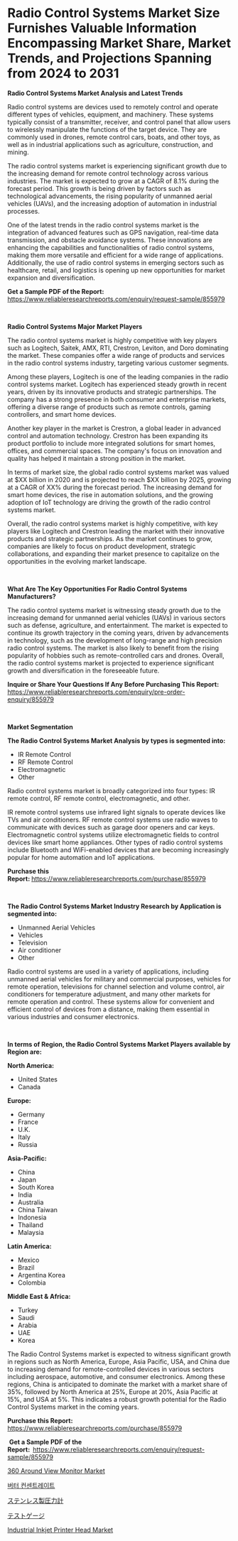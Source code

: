 <p><h1>Radio Control Systems Market Size Furnishes Valuable Information Encompassing Market Share, Market Trends, and Projections Spanning from 2024 to 2031</h1></p><p><strong>Radio Control Systems Market Analysis and Latest Trends</strong></p>
<p><p>Radio control systems are devices used to remotely control and operate different types of vehicles, equipment, and machinery. These systems typically consist of a transmitter, receiver, and control panel that allow users to wirelessly manipulate the functions of the target device. They are commonly used in drones, remote control cars, boats, and other toys, as well as in industrial applications such as agriculture, construction, and mining.</p><p>The radio control systems market is experiencing significant growth due to the increasing demand for remote control technology across various industries. The market is expected to grow at a CAGR of 8.1% during the forecast period. This growth is being driven by factors such as technological advancements, the rising popularity of unmanned aerial vehicles (UAVs), and the increasing adoption of automation in industrial processes.</p><p>One of the latest trends in the radio control systems market is the integration of advanced features such as GPS navigation, real-time data transmission, and obstacle avoidance systems. These innovations are enhancing the capabilities and functionalities of radio control systems, making them more versatile and efficient for a wide range of applications. Additionally, the use of radio control systems in emerging sectors such as healthcare, retail, and logistics is opening up new opportunities for market expansion and diversification.</p></p>
<p><strong>Get a Sample PDF of the Report:&nbsp;</strong> <a href="https://www.reliableresearchreports.com/enquiry/request-sample/855979">https://www.reliableresearchreports.com/enquiry/request-sample/855979</a></p>
<p>&nbsp;</p>
<p><strong>Radio Control Systems Major Market Players</strong></p>
<p><p>The radio control systems market is highly competitive with key players such as Logitech, Saitek, AMX, RTI, Crestron, Leviton, and Doro dominating the market. These companies offer a wide range of products and services in the radio control systems industry, targeting various customer segments.</p><p>Among these players, Logitech is one of the leading companies in the radio control systems market. Logitech has experienced steady growth in recent years, driven by its innovative products and strategic partnerships. The company has a strong presence in both consumer and enterprise markets, offering a diverse range of products such as remote controls, gaming controllers, and smart home devices.</p><p>Another key player in the market is Crestron, a global leader in advanced control and automation technology. Crestron has been expanding its product portfolio to include more integrated solutions for smart homes, offices, and commercial spaces. The company's focus on innovation and quality has helped it maintain a strong position in the market.</p><p>In terms of market size, the global radio control systems market was valued at $XX billion in 2020 and is projected to reach $XX billion by 2025, growing at a CAGR of XX% during the forecast period. The increasing demand for smart home devices, the rise in automation solutions, and the growing adoption of IoT technology are driving the growth of the radio control systems market.</p><p>Overall, the radio control systems market is highly competitive, with key players like Logitech and Crestron leading the market with their innovative products and strategic partnerships. As the market continues to grow, companies are likely to focus on product development, strategic collaborations, and expanding their market presence to capitalize on the opportunities in the evolving market landscape.</p></p>
<p>&nbsp;</p>
<p><strong>What Are The Key Opportunities For Radio Control Systems Manufacturers?</strong></p>
<p><p>The radio control systems market is witnessing steady growth due to the increasing demand for unmanned aerial vehicles (UAVs) in various sectors such as defense, agriculture, and entertainment. The market is expected to continue its growth trajectory in the coming years, driven by advancements in technology, such as the development of long-range and high precision radio control systems. The market is also likely to benefit from the rising popularity of hobbies such as remote-controlled cars and drones. Overall, the radio control systems market is projected to experience significant growth and diversification in the foreseeable future.</p></p>
<p><strong>Inquire or Share Your Questions If Any Before Purchasing This Report:</strong> <a href="https://www.reliableresearchreports.com/enquiry/pre-order-enquiry/855979">https://www.reliableresearchreports.com/enquiry/pre-order-enquiry/855979</a></p>
<p>&nbsp;</p>
<p><strong>Market Segmentation</strong></p>
<p><strong>The Radio Control Systems Market Analysis by types is segmented into:</strong></p>
<p><ul><li>IR Remote Control</li><li>RF Remote Control</li><li>Electromagnetic</li><li>Other</li></ul></p>
<p><p>Radio control systems market is broadly categorized into four types: IR remote control, RF remote control, electromagnetic, and other. </p><p>IR remote control systems use infrared light signals to operate devices like TVs and air conditioners. RF remote control systems use radio waves to communicate with devices such as garage door openers and car keys. Electromagnetic control systems utilize electromagnetic fields to control devices like smart home appliances. Other types of radio control systems include Bluetooth and WiFi-enabled devices that are becoming increasingly popular for home automation and IoT applications.</p></p>
<p><strong>Purchase this Report:&nbsp;</strong><a href="https://www.reliableresearchreports.com/purchase/855979">https://www.reliableresearchreports.com/purchase/855979</a></p>
<p>&nbsp;</p>
<p><strong>The Radio Control Systems Market Industry Research by Application is segmented into:</strong></p>
<p><ul><li>Unmanned Aerial Vehicles</li><li>Vehicles</li><li>Television</li><li>Air conditioner</li><li>Other</li></ul></p>
<p><p>Radio control systems are used in a variety of applications, including unmanned aerial vehicles for military and commercial purposes, vehicles for remote operation, televisions for channel selection and volume control, air conditioners for temperature adjustment, and many other markets for remote operation and control. These systems allow for convenient and efficient control of devices from a distance, making them essential in various industries and consumer electronics.</p></p>
<p>&nbsp;</p>
<p><strong>In terms of Region, the Radio Control Systems Market Players available by Region are:</strong></p>
<p>
    <p> <strong> North America: </strong>
        <ul>
            <li>United States</li>
            <li>Canada</li>
        </ul>
        </p> 
    <p> <strong> Europe: </strong>
        <ul>
            <li>Germany</li>
            <li>France</li>
            <li>U.K.</li>
            <li>Italy</li>
            <li>Russia</li>
        </ul>
        </p> 
    <p> <strong> Asia-Pacific: </strong>
        <ul>
            <li>China</li>
            <li>Japan</li>
            <li>South Korea</li>
            <li>India</li>
            <li>Australia</li>
            <li>China Taiwan</li>
            <li>Indonesia</li>
            <li>Thailand</li>
            <li>Malaysia</li>
        </ul>
        </p> 
    <p> <strong> Latin America: </strong>
        <ul>
            <li>Mexico</li>
            <li>Brazil</li>
            <li>Argentina Korea</li>
            <li>Colombia</li>
        </ul>
        </p> 
    <p> <strong> Middle East & Africa: </strong>
        <ul>
            <li>Turkey</li>
            <li>Saudi</li>
            <li>Arabia</li>
            <li>UAE</li>
            <li>Korea</li>
        </ul>
    </p>
    </p>
<p><p>The Radio Control Systems market is expected to witness significant growth in regions such as North America, Europe, Asia Pacific, USA, and China due to increasing demand for remote-controlled devices in various sectors including aerospace, automotive, and consumer electronics. Among these regions, China is anticipated to dominate the market with a market share of 35%, followed by North America at 25%, Europe at 20%, Asia Pacific at 15%, and USA at 5%. This indicates a robust growth potential for the Radio Control Systems market in the coming years.</p></p>
<p><strong>Purchase this Report: </strong><a href="https://www.reliableresearchreports.com/purchase/855979">https://www.reliableresearchreports.com/purchase/855979</a></p>
<p>&nbsp;<strong>Get a Sample PDF of the Report:&nbsp;&nbsp;</strong><a href="https://www.reliableresearchreports.com/enquiry/request-sample/855979">https://www.reliableresearchreports.com/enquiry/request-sample/855979</a></p>
<p><strong></strong></p>
<p><p><a href="https://issuu.com/reportprime-2/docs/360-around-view-monitor-market-size-2030.pptx">360 Around View Monitor Market</a></p><p><a href="https://github.com/ZacharyScthmitt4465/Market-Research-Report-List-1/blob/main/66569679770.md">버터 컨센트레이트</a></p><p><a href="https://github.com/mathieurico66/Market-Research-Report-List-1/blob/main/597417910599.md">ステンレス製圧力計</a></p><p><a href="https://github.com/ycmtqqhvk3273/Market-Research-Report-List-1/blob/main/875150710598.md">テストゲージ</a></p><p><a href="https://github.com/khayangel/Market-Research-Report-List-2/blob/main/industrial-inkjet-printer-head-market.md">Industrial Inkjet Printer Head Market</a></p></p>